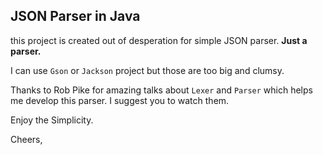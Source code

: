 ## JSON Parser in Java

this project is created out of desperation for simple JSON parser. **Just a parser.**

I can use `Gson` or `Jackson` project but those are too big and clumsy.


Thanks to Rob Pike for amazing talks about `Lexer` and `Parser` which helps me develop this parser. I suggest you to watch them.

Enjoy the Simplicity.

Cheers,
